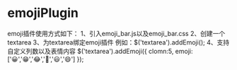 # emojiPlugin

emoji插件使用方式如下：
1、引入emoji_bar.js以及emoji_bar.css
2、创建一个textarea
3、为textarea绑定emoji插件
   例如：$('textarea').addEmoji();
4、支持自定义列数以及表情内容
  $('textarea').addEmoji({
    clomn:5,
    emoji:['😀','😁','😂','🤣','😃','😄']
  });

